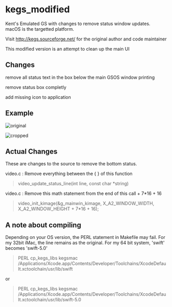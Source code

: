# kegs_modified
Kent's Emulated GS with changes to remove status window updates. macOS is the targetted platform.

Visit http://kegs.sourceforge.net/ for the original author and code maintainer

This modified version is an attempt to clean up the main UI 

## Changes
remove all status text in the box below the main GSOS window printing

remove status box completly

add missing icon to application

## Example
![original](https://user-images.githubusercontent.com/46327171/130355702-074c3b8a-b900-420d-8688-adbce44c59fc.png)

![cropped](https://user-images.githubusercontent.com/46327171/130364348-b616c1e7-acbd-4786-8588-c75ce2b435db.png)


## Actual Changes

These are changes to the source to remove the bottom status.

video.c : Remove everything between the { } of this function
>video_update_status_line(int line, const char *string)

video.c : Remove this math statement from the end of this call + 7*16 + 16
>video_init_kimage(&g_mainwin_kimage, X_A2_WINDOW_WIDTH, X_A2_WINDOW_HEIGHT + 7*16 + 16);

## A note about compiling

Depending on your OS version, the PERL statement in Makefile may fail. For my 32bit iMac, the line remains as the original. For my 64 bit system, 'swift' becomes 'swift-5.0'

>PERL cp_kegs_libs kegsmac /Applications/Xcode.app/Contents/Developer/Toolchains/XcodeDefault.xctoolchain/usr/lib/swift

or

>PERL cp_kegs_libs kegsmac /Applications/Xcode.app/Contents/Developer/Toolchains/XcodeDefault.xctoolchain/usr/lib/swift-5.0
